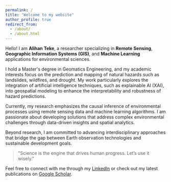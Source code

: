 ```yaml
---
permalink: /
title: "Welcome to my website"
author_profile: true
redirect_from: 
  - /about/
  - /about.html
---
```


Hello! I am **Alihan Teke**, a researcher specializing in **Remote Sensing**, **Geographic Information Systems (GIS)**, and **Machine Learning** applications for environmental sciences.

I hold a Master's degree in Geomatics Engineering, and my academic interests focus on the prediction and mapping of natural hazards such as landslides, wildfires, and drought. My work particularly explores the integration of artificial intelligence techniques, such as explainable AI (XAI), into geospatial modeling to enhance the interpretability and robustness of hazard predictions.

Currently, my research emphasizes the causal inference of environmental processes using remote sensing data and machine learning algorithms. I am passionate about developing solutions that address complex environmental challenges through data-driven insights and spatial analytics.

Beyond research, I am committed to advancing interdisciplinary approaches that bridge the gap between Earth observation technologies and sustainable development goals.

> "Science is the engine that drives human progress. Let’s use it wisely."

Feel free to connect with me through my [LinkedIn](https://linkedin.com/in/kullanici-adin) or check out my latest publications on [Google Scholar](https://scholar.google.com/citations?user=Scholar-ID).
